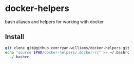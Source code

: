 # docker-helpers
bash aliases and helpers for working with docker

## Install
```bash
git clone git@github.com:ryan-williams/docker-helpers.git
echo "source $PWD/docker-helpers/.docker-rc" >> ~/.bashrc
. ~/.bashrc
```
